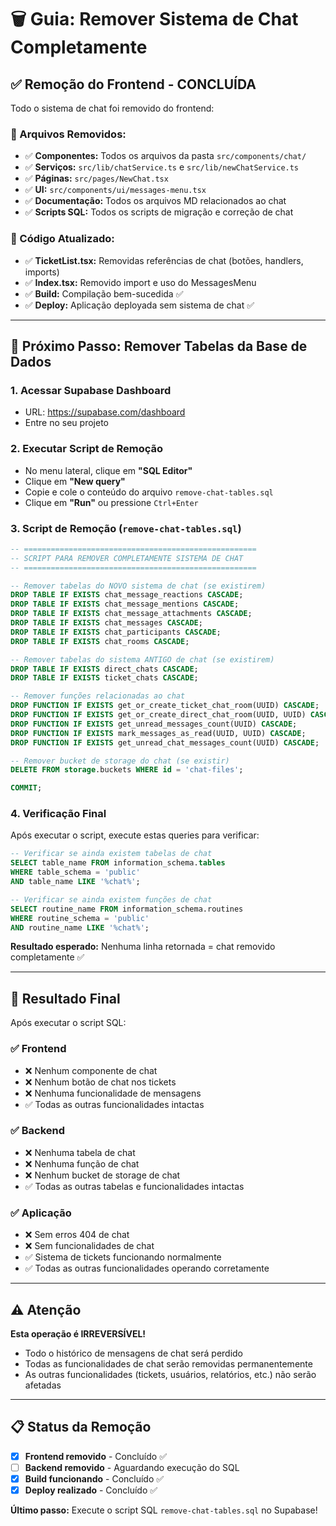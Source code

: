 # 🗑️ Guia: Remover Sistema de Chat Completamente

## ✅ Remoção do Frontend - CONCLUÍDA

Todo o sistema de chat foi removido do frontend:

### 📁 Arquivos Removidos:
- ✅ **Componentes:** Todos os arquivos da pasta `src/components/chat/`
- ✅ **Serviços:** `src/lib/chatService.ts` e `src/lib/newChatService.ts`
- ✅ **Páginas:** `src/pages/NewChat.tsx`
- ✅ **UI:** `src/components/ui/messages-menu.tsx`
- ✅ **Documentação:** Todos os arquivos MD relacionados ao chat
- ✅ **Scripts SQL:** Todos os scripts de migração e correção de chat

### 🔧 Código Atualizado:
- ✅ **TicketList.tsx:** Removidas referências de chat (botões, handlers, imports)
- ✅ **Index.tsx:** Removido import e uso do MessagesMenu
- ✅ **Build:** Compilação bem-sucedida ✅
- ✅ **Deploy:** Aplicação deployada sem sistema de chat ✅

---

## 🎯 Próximo Passo: Remover Tabelas da Base de Dados

### 1. **Acessar Supabase Dashboard**
   - URL: https://supabase.com/dashboard
   - Entre no seu projeto

### 2. **Executar Script de Remoção**
   - No menu lateral, clique em **"SQL Editor"**
   - Clique em **"New query"**
   - Copie e cole o conteúdo do arquivo `remove-chat-tables.sql`
   - Clique em **"Run"** ou pressione `Ctrl+Enter`

### 3. **Script de Remoção (`remove-chat-tables.sql`)**
```sql
-- ====================================================
-- SCRIPT PARA REMOVER COMPLETAMENTE SISTEMA DE CHAT
-- ====================================================

-- Remover tabelas do NOVO sistema de chat (se existirem)
DROP TABLE IF EXISTS chat_message_reactions CASCADE;
DROP TABLE IF EXISTS chat_message_mentions CASCADE;
DROP TABLE IF EXISTS chat_message_attachments CASCADE;
DROP TABLE IF EXISTS chat_messages CASCADE;
DROP TABLE IF EXISTS chat_participants CASCADE;
DROP TABLE IF EXISTS chat_rooms CASCADE;

-- Remover tabelas do sistema ANTIGO de chat (se existirem)
DROP TABLE IF EXISTS direct_chats CASCADE;
DROP TABLE IF EXISTS ticket_chats CASCADE;

-- Remover funções relacionadas ao chat
DROP FUNCTION IF EXISTS get_or_create_ticket_chat_room(UUID) CASCADE;
DROP FUNCTION IF EXISTS get_or_create_direct_chat_room(UUID, UUID) CASCADE;
DROP FUNCTION IF EXISTS get_unread_messages_count(UUID) CASCADE;
DROP FUNCTION IF EXISTS mark_messages_as_read(UUID, UUID) CASCADE;
DROP FUNCTION IF EXISTS get_unread_chat_messages_count(UUID) CASCADE;

-- Remover bucket de storage do chat (se existir)
DELETE FROM storage.buckets WHERE id = 'chat-files';

COMMIT;
```

### 4. **Verificação Final**
Após executar o script, execute estas queries para verificar:

```sql
-- Verificar se ainda existem tabelas de chat
SELECT table_name FROM information_schema.tables 
WHERE table_schema = 'public' 
AND table_name LIKE '%chat%';

-- Verificar se ainda existem funções de chat
SELECT routine_name FROM information_schema.routines 
WHERE routine_schema = 'public' 
AND routine_name LIKE '%chat%';
```

**Resultado esperado:** Nenhuma linha retornada = chat removido completamente ✅

---

## 🎉 Resultado Final

Após executar o script SQL:

### ✅ Frontend
- ❌ Nenhum componente de chat
- ❌ Nenhum botão de chat nos tickets
- ❌ Nenhuma funcionalidade de mensagens
- ✅ Todas as outras funcionalidades intactas

### ✅ Backend
- ❌ Nenhuma tabela de chat
- ❌ Nenhuma função de chat
- ❌ Nenhum bucket de storage de chat
- ✅ Todas as outras tabelas e funcionalidades intactas

### ✅ Aplicação
- ❌ Sem erros 404 de chat
- ❌ Sem funcionalidades de chat
- ✅ Sistema de tickets funcionando normalmente
- ✅ Todas as outras funcionalidades operando corretamente

---

## ⚠️ Atenção

**Esta operação é IRREVERSÍVEL!**

- Todo o histórico de mensagens de chat será perdido
- Todas as funcionalidades de chat serão removidas permanentemente
- As outras funcionalidades (tickets, usuários, relatórios, etc.) não serão afetadas

---

## 📋 Status da Remoção

- [x] **Frontend removido** - Concluído ✅
- [ ] **Backend removido** - Aguardando execução do SQL
- [x] **Build funcionando** - Concluído ✅
- [x] **Deploy realizado** - Concluído ✅

**Último passo:** Execute o script SQL `remove-chat-tables.sql` no Supabase! 